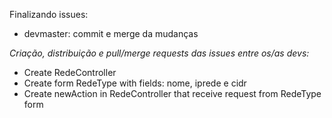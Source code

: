 Finalizando issues:

 - devmaster: commit e merge da mudanças

*Criação, distribuição e pull/merge requests das issues entre os/as devs:* 

 - Create RedeController
 - Create form RedeType with fields: nome, iprede e cidr
 - Create newAction in RedeController that receive request from RedeType form 

